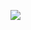 <a href="#6DB33F" target="_blank"><img src="https://img.shields.io/badge/뱃지레이블-배경색?style=flat&logo=appveyor&logoColor=로고색상"/></a>
